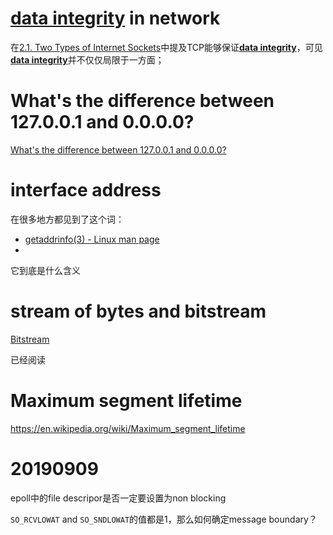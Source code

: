 # [**data integrity**](https://en.wikipedia.org/wiki/Data_integrity) in network

在[2.1. Two Types of Internet Sockets](https://beej.us/guide/bgnet/html/multi/theory.html#twotypes)中提及TCP能够保证[**data integrity**](https://en.wikipedia.org/wiki/Data_integrity)，可见[**data integrity**](https://en.wikipedia.org/wiki/Data_integrity)并不仅仅局限于一方面；

# What's the difference between 127.0.0.1 and 0.0.0.0?

[What's the difference between 127.0.0.1 and 0.0.0.0?](https://superuser.com/questions/949428/whats-the-difference-between-127-0-0-1-and-0-0-0-0)

# interface address

在很多地方都见到了这个词：
- [getaddrinfo(3) - Linux man page](https://linux.die.net/man/3/getaddrinfo)
- 

它到底是什么含义

# stream of bytes and bitstream

[Bitstream](https://en.wikipedia.org/wiki/Bitstream)

已经阅读

# Maximum segment lifetime

https://en.wikipedia.org/wiki/Maximum_segment_lifetime

# 20190909
epoll中的file descripor是否一定要设置为non blocking

`SO_RCVLOWAT` and `SO_SNDLOWAT`的值都是1，那么如何确定message boundary？
